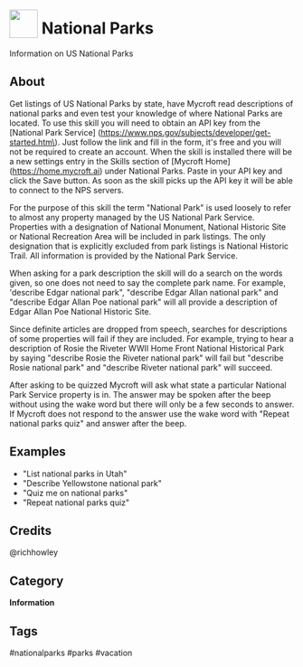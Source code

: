 # <img src='https://rawgithub.com/FortAwesome/Font-Awesome/master/advanced-options/raw-svg/solid/tree.svg' card_color='#40DBB0' width='50' height='50' style='vertical-align:bottom'/> National Parks
Information on US National Parks

## About 
Get listings of US National Parks by state, have Mycroft read descriptions of  national parks and even test your knowledge of where National Parks are located.  To use this skill  you will need to obtain an API key from the [National Park Service] (https://www.nps.gov/subjects/developer/get-started.htm\).  Just follow the link and fill in the form, it's free and you will not be required to create an account.  When the skill is installed there will be a new settings entry in the Skills section of [Mycroft Home] (https://home.mycroft.ai) under National Parks.  Paste in your API key and click the Save button.  As soon as the skill picks up the API key it will be able to connect to the NPS servers.
  
For the purpose of this skill the term "National Park" is used loosely to refer to almost any property managed by the US National Park Service.  Properties with a designation of  National Monument, National Historic Site or National Recreation Area will be included in park listings.   The only designation that is explicitly excluded from park listings is National Historic Trail.  All information is provided by the National Park Service.

When asking for a park description the skill will do a search on the words given, so one does not need to say the complete park name.  For example, 'describe Edgar national park", "describe Edgar Allan national park" and "describe Edgar Allan Poe national park" will all provide a description of Edgar Allan Poe National Historic Site.  

Since definite articles are dropped from speech, searches for descriptions of some properties will fail if they are included.  For example, trying to hear a description of Rosie the Riveter WWII Home Front National Historical Park by saying "describe Rosie the Riveter national park" will fail but "describe Rosie national park" and "describe Riveter national park" will succeed.

After asking to be quizzed Mycroft will ask what state a particular National Park Service property is in.  The answer may be spoken after the beep without using the wake word but there will only be a few seconds to answer.  If Mycroft does not respond to the answer use the wake word with "Repeat national parks quiz" and answer after the beep.



## Examples 
* "List national parks in Utah"
* "Describe Yellowstone national park"
* "Quiz me on national parks"
* "Repeat national parks quiz"

## Credits 
@richhowley

## Category
**Information**

## Tags
#nationalparks
#parks
#vacation
